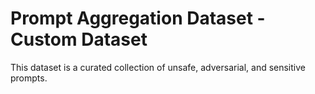 # Prompt Aggregation Dataset - Custom Dataset
This dataset is a curated collection of unsafe, adversarial, and sensitive prompts.

